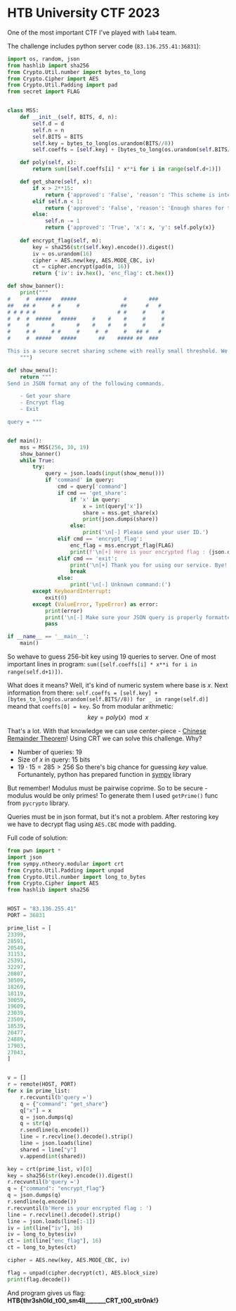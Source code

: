 # HTB University CTF 2023

One of the most important CTF I've played with `lab4` team.

The challenge includes python server code (`83.136.255.41:36831`):

```python
import os, random, json
from hashlib import sha256
from Crypto.Util.number import bytes_to_long
from Crypto.Cipher import AES
from Crypto.Util.Padding import pad
from secret import FLAG


class MSS:
    def __init__(self, BITS, d, n):
        self.d = d
        self.n = n
        self.BITS = BITS
        self.key = bytes_to_long(os.urandom(BITS//8))
        self.coeffs = [self.key] + [bytes_to_long(os.urandom(self.BITS//8)) for _ in range(self.d)]

    def poly(self, x):
        return sum([self.coeffs[i] * x**i for i in range(self.d+1)])

    def get_share(self, x):
        if x > 2**15:
            return {'approved': 'False', 'reason': 'This scheme is intended for less users.'}
        elif self.n < 1:
            return {'approved': 'False', 'reason': 'Enough shares for today.'}
        else:
            self.n -= 1
            return {'approved': 'True', 'x': x, 'y': self.poly(x)}
    
    def encrypt_flag(self, m):
        key = sha256(str(self.key).encode()).digest()
        iv = os.urandom(16)
        cipher = AES.new(key, AES.MODE_CBC, iv)
        ct = cipher.encrypt(pad(m, 16))
        return {'iv': iv.hex(), 'enc_flag': ct.hex()}

def show_banner():
    print("""
#     #  #####   #####               #       ###   
##   ## #     # #     #             ##      #   #  
# # # # #       #                  # #     #     # 
#  #  #  #####   #####     #    #    #     #     # 
#     #       #       #    #    #    #     #     # 
#     # #     # #     #     #  #     #   ## #   #  
#     #  #####   #####       ##    ##### ##  ###

This is a secure secret sharing scheme with really small threshold. We are pretty sure the key is secure...
    """)

def show_menu():
    return """
Send in JSON format any of the following commands.

    - Get your share
    - Encrypt flag
    - Exit

query = """


def main():
    mss = MSS(256, 30, 19)
    show_banner()
    while True:
        try:
            query = json.loads(input(show_menu()))
            if 'command' in query:
                cmd = query['command']
                if cmd == 'get_share':
                    if 'x' in query:
                        x = int(query['x'])
                        share = mss.get_share(x)
                        print(json.dumps(share))
                    else:
                        print('\n[-] Please send your user ID.')
                elif cmd == 'encrypt_flag':
                    enc_flag = mss.encrypt_flag(FLAG)
                    print(f'\n[+] Here is your encrypted flag : {json.dumps(enc_flag)}.')
                elif cmd == 'exit':
                    print('\n[+] Thank you for using our service. Bye! :)')
                    break
                else:
                    print('\n[-] Unknown command:(')
        except KeyboardInterrupt:
            exit(0)
        except (ValueError, TypeError) as error:
            print(error)
            print('\n[-] Make sure your JSON query is properly formatted.')
            pass

if __name__ == '__main__':
    main()
```

So wehave to guess 256-bit key using 19 queries to server. One of most important lines in program: `sum([self.coeffs[i] * x**i for i in range(self.d+1)])`.

What does it means? Well, it's kind of numeric system where base is $x$. Next information from there: `self.coeffs = [self.key] + [bytes_to_long(os.urandom(self.BITS//8)) for _ in range(self.d)]` meand that `coeffs[0] = key`. So from modular arithmetic: $$ key = poly(x) \mod x$$

That's a lot. With that knowledge we can use center-piece - [Chinese Remainder Theorem](https://en.wikipedia.org/wiki/Chinese_remainder_theorem)! Using CRT we can solve this challenge. Why?
- Number of queries: 19
- Size of $x$ in query: 15 bits
- $19\cdot 15 = 285 > 256$
So there's big chance for guessing $key$ value. Fortunantely, python has prepared function in [sympy](https://www.geeksforgeeks.org/python-sympy-crt-method/) library

But remember! Modulus must be pairwise coprime. So to be secure - modulus would be only primes! To generate them I used `getPrime()` func from `pycrypto` library.

Queries must be in json format, but it's not a problem. After restoring key we have to decrypt flag using `AES.CBC` mode with padding. 

Full code of solution:

```python
from pwn import *
import json
from sympy.ntheory.modular import crt 
from Crypto.Util.Padding import unpad
from Crypto.Util.number import long_to_bytes
from Crypto.Cipher import AES
from hashlib import sha256


HOST = "83.136.255.41"
PORT = 36831

prime_list = [
23399,
28591,
20549,
31153,
25391,
32297,
20807,
30509,
18269,
18119,
30059,
19609,
23039,
23509,
18539,
20477,
24889,
17903,
27043,
]


v = []
r = remote(HOST, PORT)
for x in prime_list:
    r.recvuntil(b'query =')
    q = {"command": "get_share"}
    q["x"] = x
    q = json.dumps(q)
    q = str(q) 
    r.sendline(q.encode())
    line = r.recvline().decode().strip()
    line = json.loads(line)
    shared = line["y"]
    v.append(int(shared))

key = crt(prime_list, v)[0]
key = sha256(str(key).encode()).digest()
r.recvuntil(b'query =')
q = {"command": "encrypt_flag"}
q = json.dumps(q)
r.sendline(q.encode())
r.recvuntil(b'Here is your encrypted flag : ')
line = r.recvline().decode().strip()
line = json.loads(line[:-1])
iv = int(line["iv"], 16)
iv = long_to_bytes(iv)
ct = int(line["enc_flag"], 16)
ct = long_to_bytes(ct)

cipher = AES.new(key, AES.MODE_CBC, iv)

flag = unpad(cipher.decrypt(ct), AES.block_size)
print(flag.decode())
```

And program gives us flag: **HTB{thr3sh0ld_t00_sm4ll_______CRT_t00_str0nk!}**